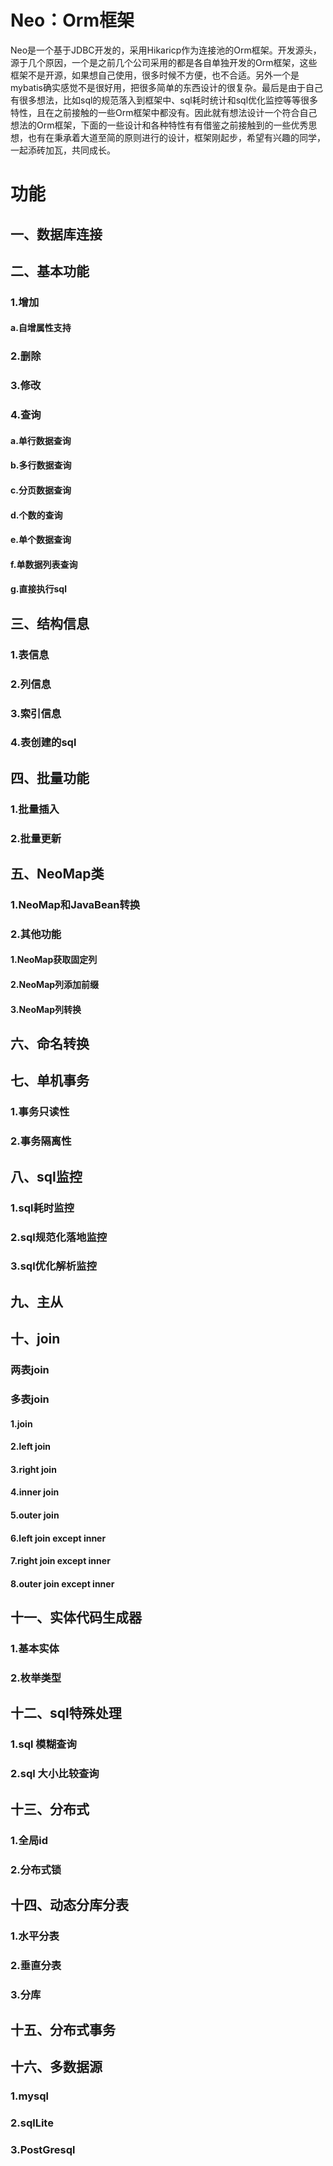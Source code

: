 # Neo：Orm框架

Neo是一个基于JDBC开发的，采用Hikaricp作为连接池的Orm框架。开发源头，源于几个原因，一个是之前几个公司采用的都是各自单独开发的Orm框架，这些框架不是开源，如果想自己使用，很多时候不方便，也不合适。另外一个是mybatis确实感觉不是很好用，把很多简单的东西设计的很复杂。最后是由于自己有很多想法，比如sql的规范落入到框架中、sql耗时统计和sql优化监控等等很多特性，且在之前接触的一些Orm框架中都没有。因此就有想法设计一个符合自己想法的Orm框架，下面的一些设计和各种特性有有借鉴之前接触到的一些优秀思想，也有在秉承着大道至简的原则进行的设计，框架刚起步，希望有兴趣的同学，一起添砖加瓦，共同成长。
<a name="997c7a5d"></a>
# 功能
<a name="e806a413"></a>
## 一、数据库连接
<a name="fd782c08"></a>
## 二、基本功能
<a name="59ee2101"></a>
### 1.增加
<a name="bc040c4c"></a>
#### a.自增属性支持
<a name="7b286754"></a>
### 2.删除
<a name="88750289"></a>
### 3.修改
<a name="84bfa9a0"></a>
### 4.查询
<a name="7f660bc9"></a>
#### a.单行数据查询
<a name="5570ea7c"></a>
#### b.多行数据查询
<a name="b677ee25"></a>
#### c.分页数据查询
<a name="2a235952"></a>
#### d.个数的查询
<a name="ea95b824"></a>
#### e.单个数据查询
<a name="2139917e"></a>
#### f.单数据列表查询
<a name="20483a0d"></a>
#### g.直接执行sql
<a name="6c7762cf"></a>
## 三、结构信息
<a name="f8ada07a"></a>
### 1.表信息
<a name="47061b39"></a>
### 2.列信息
<a name="e46328b9"></a>
### 3.索引信息
<a name="c21b6bee"></a>
### 4.表创建的sql
<a name="6425b7e7"></a>
## 四、批量功能
<a name="151c1be6"></a>
### 1.批量插入
<a name="c0d24f84"></a>
### 2.批量更新
<a name="a07fb1fd"></a>
## 五、NeoMap类
<a name="944a6e56"></a>
### 1.NeoMap和JavaBean转换
<a name="c624aec5"></a>
### 2.其他功能
<a name="3a8096d7"></a>
#### 1.NeoMap获取固定列
<a name="7dac5747"></a>
#### 2.NeoMap列添加前缀
<a name="1d39a657"></a>
#### 3.NeoMap列转换
<a name="7e508a87"></a>
## 六、命名转换
<a name="22b2d12e"></a>
## 七、单机事务
<a name="eae7edbd"></a>
### 1.事务只读性
<a name="8ff349b1"></a>
### 2.事务隔离性
<a name="f0a53052"></a>
## 八、sql监控
<a name="1bdde129"></a>
### 1.sql耗时监控
<a name="fb978020"></a>
### 2.sql规范化落地监控
<a name="586bd541"></a>
### 3.sql优化解析监控
<a name="7cdb75b1"></a>
## 九、主从
<a name="d2b13881"></a>
## 十、join
<a name="7b1e8b49"></a>
### 两表join
<a name="b52f20a1"></a>
### 多表join
<a name="1.join"></a>
#### 1.join
<a name="7a05c43c"></a>
#### 2.left join
<a name="1cf100b3"></a>
#### 3.right join
<a name="7640060b"></a>
#### 4.inner join
<a name="e08c6d2c"></a>
#### 5.outer join
<a name="db39b484"></a>
#### 6.left join except inner
<a name="01de8649"></a>
#### 7.right join except inner
<a name="c65a04a1"></a>
#### 8.outer join except inner
<a name="d1e50d05"></a>
## 十一、实体代码生成器
<a name="c2762ca4"></a>
### 1.基本实体
<a name="186b049c"></a>
### 2.枚举类型
<a name="e0a6349e"></a>
## 十二、sql特殊处理
<a name="e3769034"></a>
### 1.sql 模糊查询
<a name="eb7b789a"></a>
### 2.sql 大小比较查询
<a name="7e1cfb45"></a>
## 十三、分布式
<a name="ec6732a4"></a>
### 1.全局id
### 2.分布式锁
<a name="6f56500e"></a>
## 十四、动态分库分表   
<a name="d2027c8d"></a>
### 1.水平分表
<a name="5e814c20"></a>
### 2.垂直分表
<a name="ebe15985"></a>
### 3.分库
<a name="2bee72e3"></a>
## 十五、分布式事务
<a name="dae0266e"></a>
## 十六、多数据源
<a name="1.mysql"></a>
### 1.mysql
<a name="2.sqlLite"></a>
### 2.sqlLite
<a name="3.PostGresql"></a>
### 3.PostGresql


